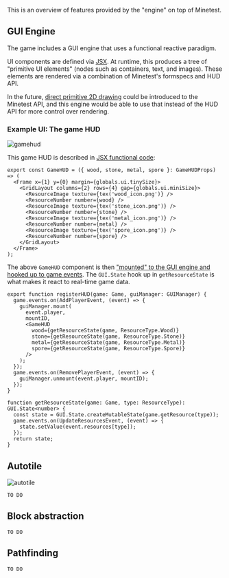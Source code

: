 This is an overview of features provided by the "engine" on top of Minetest.

## GUI Engine

The game includes a GUI engine that uses a functional reactive paradigm.

UI components are defined via [JSX](https://reactjs.org/docs/introducing-jsx.html). At runtime, this produces a tree of "primitive UI elements" (nodes such as containers, text, and images). These elements are rendered via a combination of Minetest's formspecs and HUD API.

In the future, [direct primitive 2D drawing](https://github.com/minetest/minetest/pull/10801) could be introduced to the Minetest API, and this engine would be able to use that instead of the HUD API for more control over rendering.

### Example UI: The game HUD

![gamehud](https://user-images.githubusercontent.com/3705081/139624336-6ebb24ff-3bdd-43f6-9bfe-e3baef5c57db.png)

This game HUD is described in [JSX functional code](https://github.com/Kalabasa/mini_forts/blob/0034d60cfd18f0b825e4b06d26e7537b62433c13/src/common/gui/game_hud/game_hud.tsx#L9-L60):

```tsx
export const GameHUD = ({ wood, stone, metal, spore }: GameHUDProps) => (
  <Frame x={1} y={0} margin={globals.ui.tinySize}>
    <GridLayout columns={2} rows={4} gap={globals.ui.miniSize}>
      <ResourceImage texture={tex('wood_icon.png')} />
      <ResourceNumber number={wood} />
      <ResourceImage texture={tex('stone_icon.png')} />
      <ResourceNumber number={stone} />
      <ResourceImage texture={tex('metal_icon.png')} />
      <ResourceNumber number={metal} />
      <ResourceImage texture={tex('spore_icon.png')} />
      <ResourceNumber number={spore} />
    </GridLayout>
  </Frame>
);
```

The above `GameHUD` component is then ["mounted" to the GUI engine and hooked up to game events](https://github.com/Kalabasa/mini_forts/blob/3e4d870c08ae4cc483ae293017d35d6ceb4b803f/src/server/register/register_hud.tsx#L14-L38). The `GUI.State` hook up in `getResourceState` is what makes it react to real-time game data.

```tsx
export function registerHUD(game: Game, guiManager: GUIManager) {
  game.events.on(AddPlayerEvent, (event) => {
    guiManager.mount(
      event.player,
      mountID,
      <GameHUD
        wood={getResourceState(game, ResourceType.Wood)}
        stone={getResourceState(game, ResourceType.Stone)}
        metal={getResourceState(game, ResourceType.Metal)}
        spore={getResourceState(game, ResourceType.Spore)}
      />
    );
  });
  game.events.on(RemovePlayerEvent, (event) => {
    guiManager.unmount(event.player, mountID);
  });
}

function getResourceState(game: Game, type: ResourceType): GUI.State<number> {
  const state = GUI.State.createMutableState(game.getResource(type));
  game.events.on(UpdateResourcesEvent, (event) => {
    state.setValue(event.resources[type]);
  });
  return state;
}
```

## Autotile

![autotile](https://user-images.githubusercontent.com/3705081/139624435-18715a2a-ecce-46ae-b496-6351cfbf75d9.gif)

`TO DO`

## Block abstraction

`TO DO`

## Pathfinding

`TO DO`
